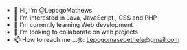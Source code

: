 - 👋 Hi, I’m @LepogoMathews
- 👀 I’m interested in Java, JavaScript , CSS and PHP
- 🌱 I’m currently learning Web development 
- 💞️ I’m looking to collaborate on web projects
- 📫 How to reach me ...@: Lepogomasebethele@gmail.com

<!---
LepogoMathews/LepogoMathews is a ✨ special ✨ repository because its `README.md` (this file) appears on your GitHub profile.
You can click the Preview link to take a look at your changes.
--->
